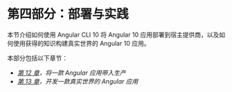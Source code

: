 # 第四部分：部署与实践

本节介绍如何使用 Angular CLI 10 将 Angular 10 应用部署到宿主提供商，以及如何使用获得的知识构建真实世界的 Angular 10 应用。

本部分包括以下章节：

*   [*第 12 章*](12.html#_idTextAnchor268)*，将一款 Angular 应用带入生产*
*   [*第 13 章*](13.html#_idTextAnchor275)*，开发一款真实世界的 Angular 应用*